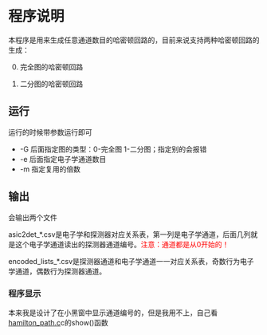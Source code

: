 # 程序说明

本程序是用来生成任意通道数目的哈密顿回路的，目前来说支持两种哈密顿回路的生成：

0. 完全图的哈密顿回路

1. 二分图的哈密顿回路

## 运行

运行的时候带参数运行即可

+ -G 后面指定图的类型：0-完全图 1-二分图；指定别的会报错
+ -e 后面指定电子学通道数目
+ -m 指定复用的倍数

## 输出

会输出两个文件

asic2det_*.csv是电子学和探测器对应关系表，第一列是电子学通道，后面几列就是这个电子学通道读出的探测器通道编号。<font color='red'>注意：通道都是从0开始的！</font>

encoded_lists_*.csv是探测器通道和电子学通道一一对应关系表，奇数行为电子学通道，偶数行为探测器通道。



### 程序显示

本来我是设计了在小黑窗中显示通道编号的，但是我用不上，自己看[hamilton_path.c](./src/hamilton_path.cc)c的show()函数